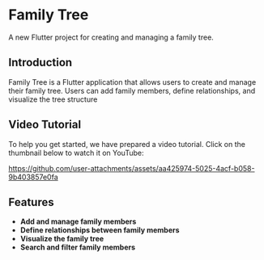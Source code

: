 # Family Tree
A new Flutter project for creating and managing a family tree.

## Introduction

Family Tree is a Flutter application that allows users to create and manage their family tree. Users can add family members, define relationships, and visualize the tree structure

## Video Tutorial
To help you get started, we have prepared a video tutorial. Click on the thumbnail below to watch it on YouTube:

https://github.com/user-attachments/assets/aa425974-5025-4acf-b058-9b403857e0fa


## Features
- **Add and manage family members**
- **Define relationships between family members**
- **Visualize the family tree**
- **Search and filter family members**

